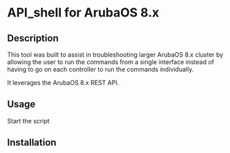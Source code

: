 # API_shell for ArubaOS 8.x
Description
-----------
This tool was built to assist in troubleshooting larger ArubaOS 8.x cluster by allowing the user to run the commands from a single interface instead of having to go on each controller to run the commands individually.

It leverages the ArubaOS 8.x REST API.

Usage
-----
Start the script 


Installation
------------

